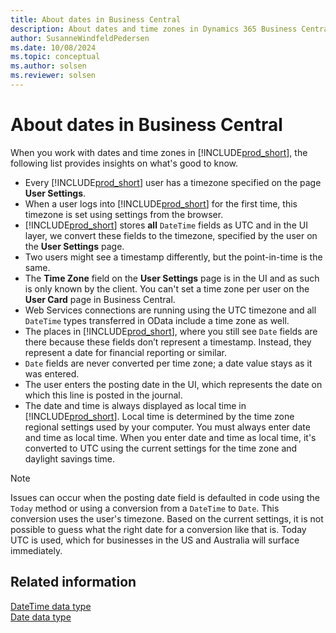 ```yaml
---
title: About dates in Business Central
description: About dates and time zones in Dynamics 365 Business Central
author: SusanneWindfeldPedersen
ms.date: 10/08/2024
ms.topic: conceptual
ms.author: solsen
ms.reviewer: solsen
---
```


# About dates in Business Central

When you work with dates and time zones in [!INCLUDE[prod_short](../includes/prod_short.md)], the following list provides insights on what's good to know.

- Every [!INCLUDE[prod_short](../includes/prod_short.md)] user has a timezone specified on the page **User Settings**.
- When a user logs into [!INCLUDE[prod_short](../includes/prod_short.md)] for the first time, this timezone is set using settings from the browser.
- [!INCLUDE[prod_short](../includes/prod_short.md)] stores **all** `DateTime` fields as UTC and in the UI layer, we convert these fields to the timezone, specified by the user on the **User Settings** page.
- Two users might see a timestamp differently, but the point-in-time is the same.
- The **Time Zone** field on the **User Settings** page is in the UI and as such is only known by the client. You can't set a time zone per user on the **User Card** page in Business Central.
- Web Services connections are running using the UTC timezone and all `DateTime` types transferred in OData include a time zone as well. 
- The places in [!INCLUDE[prod_short](../includes/prod_short.md)], where you still see `Date` fields are there because these fields don’t represent a timestamp. Instead, they represent a date for financial reporting or similar.
- `Date` fields are never converted per time zone; a date value stays as it was entered.
- The user enters the posting date in the UI, which represents the date on which this line is posted in the journal.
- The date and time is always displayed as local time in [!INCLUDE[prod_short](../includes/prod_short.md)]. Local time is determined by the time zone regional settings used by your computer. You must always enter date and time as local time. When you enter date and time as local time, it's converted to UTC using the current settings for the time zone and daylight savings time.  

> [!NOTE]  
> Issues can occur when the posting date field is defaulted in code using the `Today` method or using a conversion from a `DateTime` to `Date`. This conversion uses the user's timezone. Based on the current settings, it is not possible to guess what the right date for a conversion like that is. Today UTC is used, which for businesses in the US and Australia will surface immediately.

## Related information

[DateTime data type](methods-auto/datetime/datetime-data-type.md)  
[Date data type](methods-auto/date/date-data-type.md)
